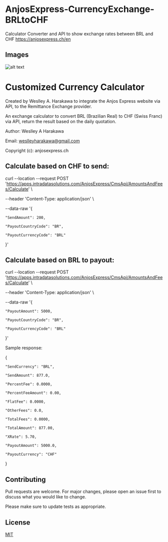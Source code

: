 # AnjosExpress-CurrencyExchange-BRLtoCHF
 Calculator Converter and API to show exchange rates between BRL and CHF
 https://anjosexpress.ch/en
 
 ## Images
![alt text](https://user-images.githubusercontent.com/5875820/149598619-3fc2c9e1-67e6-44d7-b2e5-d1051141a65c.png)
 
 # Customized Currency Calculator

Created by Weslley A. Harakawa to integrate the Anjos Express website via API, to the Remittance Exchange provider.

An exchange calculator to convert BRL (Brazilian Real) to CHF (Swiss Franc) via API, return the result based on the daily quotation.

Author: Weslley A Harakawa

Email: weslleyharakawa@gmail.com

Copyright (c): anjosexpress.ch

## Calculate based on CHF to send:

curl --location --request POST 'https://apps.intradatasolutions.com/AnjosExpress/CmsApi/AmountsAndFees/Calculate' \

--header 'Content-Type: application/json' \

--data-raw '{

    "SendAmount": 200,

    "PayoutCountryCode": "BR",

    "PayoutCurrencyCode": "BRL"

}'

 

## Calculate based on BRL to payout:

curl --location --request POST 'https://apps.intradatasolutions.com/AnjosExpress/CmsApi/AmountsAndFees/Calculate' \

--header 'Content-Type: application/json' \

--data-raw '{

    "PayoutAmount": 5000,

    "PayoutCountryCode": "BR",

    "PayoutCurrencyCode": "BRL"

}'

 

Sample response:

{

    "SendCurrency": "BRL",

    "SendAmount": 877.0,

    "PercentFee": 0.0000,

    "PercentFeeAmount": 0.00,

    "FlatFee": 0.0000,

    "OtherFees": 0.0,

    "TotalFees": 0.0000,

    "TotalAmount": 877.00,

    "XRate": 5.70,

    "PayoutAmount": 5000.0,

    "PayoutCurrency": "CHF"

}


## Contributing
Pull requests are welcome. For major changes, please open an issue first to discuss what you would like to change.

Please make sure to update tests as appropriate.

## License
[MIT](https://choosealicense.com/licenses/mit/)
